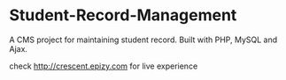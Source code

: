 # Student-Record-Management
A CMS project for maintaining student record. Built with PHP, MySQL and Ajax.

check http://crescent.epizy.com for live experience
